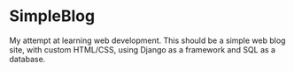 # SimpleBlog
My attempt at learning web development. This should be a simple web blog site, with custom HTML/CSS, using Django as a framework and SQL as a database.
